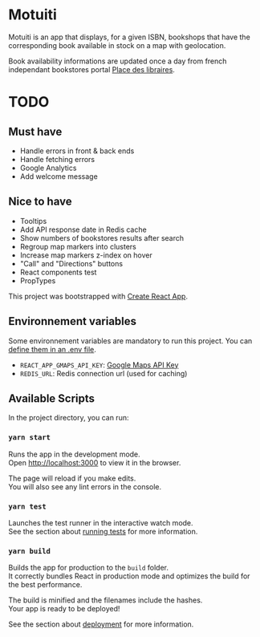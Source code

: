 # Motuiti

Motuiti is an app that displays, for a given ISBN, bookshops that have the
corresponding book available in stock on a map with geolocation.

Book availability informations are updated once a day from french independant
bookstores portal [Place des libraires](https://www.placedeslibraires.fr/).

# TODO

## Must have

- Handle errors in front & back ends
- Handle fetching errors
- Google Analytics
- Add welcome message

## Nice to have

- Tooltips
- Add API response date in Redis cache
- Show numbers of bookstores results after search
- Regroup map markers into clusters
- Increase map markers z-index on hover
- "Call" and "Directions" buttons
- React components test
- PropTypes

This project was bootstrapped with [Create React App](https://github.com/facebook/create-react-app).

## Environnement variables

Some environnement variables are mandatory to run this project.
You can [define them in an .env file](https://facebook.github.io/create-react-app/docs/adding-custom-environment-variables#adding-development-environment-variables-in-env).

- `REACT_APP_GMAPS_API_KEY`: [Google Maps API Key](https://developers.google.com/maps/documentation/javascript/get-api-key)
- `REDIS_URL`: Redis connection url (used for caching)

## Available Scripts

In the project directory, you can run:

### `yarn start`

Runs the app in the development mode.<br>
Open [http://localhost:3000](http://localhost:3000) to view it in the browser.

The page will reload if you make edits.<br>
You will also see any lint errors in the console.

### `yarn test`

Launches the test runner in the interactive watch mode.<br>
See the section about [running tests](https://facebook.github.io/create-react-app/docs/running-tests) for more information.

### `yarn build`

Builds the app for production to the `build` folder.<br>
It correctly bundles React in production mode and optimizes the build for the best performance.

The build is minified and the filenames include the hashes.<br>
Your app is ready to be deployed!

See the section about [deployment](https://facebook.github.io/create-react-app/docs/deployment) for more information.
